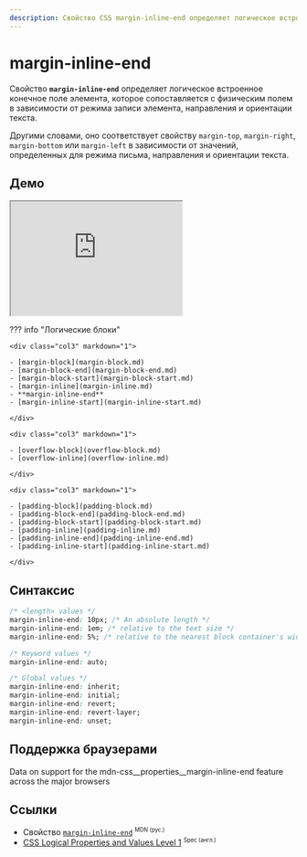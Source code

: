 ```yaml
---
description: Свойство CSS margin-inline-end определяет логическое встроенное конечное поле элемента, которое сопоставляется с физическим полем в зависимости от режима записи элемента, направления и ориентации текста.
---
```


# margin-inline-end

Свойство **`margin-inline-end`** определяет логическое встроенное конечное поле элемента, которое сопоставляется с физическим полем в зависимости от режима записи элемента, направления и ориентации текста.

Другими словами, оно соответствует свойству `margin-top`, `margin-right`, `margin-bottom` или `margin-left` в зависимости от значений, определенных для режима письма, направления и ориентации текста.

## Демо

<iframe class="interactive is-default-height" height="200" src="https://interactive-examples.mdn.mozilla.net/pages/css/margin-inline-end.html" title="MDN Web Docs Interactive Example" loading="lazy" data-readystate="complete"></iframe>

??? info "Логические блоки"

    <div class="col3" markdown="1">

    - [margin-block](margin-block.md)
    - [margin-block-end](margin-block-end.md)
    - [margin-block-start](margin-block-start.md)
    - [margin-inline](margin-inline.md)
    - **margin-inline-end**
    - [margin-inline-start](margin-inline-start.md)

    </div>

    <div class="col3" markdown="1">

    - [overflow-block](overflow-block.md)
    - [overflow-inline](overflow-inline.md)

    </div>

    <div class="col3" markdown="1">

    - [padding-block](padding-block.md)
    - [padding-block-end](padding-block-end.md)
    - [padding-block-start](padding-block-start.md)
    - [padding-inline](padding-inline.md)
    - [padding-inline-end](padding-inline-end.md)
    - [padding-inline-start](padding-inline-start.md)

    </div>

## Синтаксис

```css
/* <length> values */
margin-inline-end: 10px; /* An absolute length */
margin-inline-end: 1em; /* relative to the text size */
margin-inline-end: 5%; /* relative to the nearest block container's width */

/* Keyword values */
margin-inline-end: auto;

/* Global values */
margin-inline-end: inherit;
margin-inline-end: initial;
margin-inline-end: revert;
margin-inline-end: revert-layer;
margin-inline-end: unset;
```

## Поддержка браузерами

<p class="ciu_embed" data-feature="mdn-css__properties__margin-inline-end" data-periods="future_1,current,past_1,past_2" data-accessible-colours="false">
<p>Data on support for the mdn-css__properties__margin-inline-end feature across the major browsers</p>
</p>

## Ссылки

- Свойство [`margin-inline-end`](https://developer.mozilla.org/ru/docs/Web/CSS/margin-inline-end) <sup><small>MDN (рус.)</small></sup>
- [CSS Logical Properties and Values Level 1](https://w3c.github.io/csswg-drafts/css-logical/#margin-properties) <sup><small>Spec (англ.)</small></sup>
